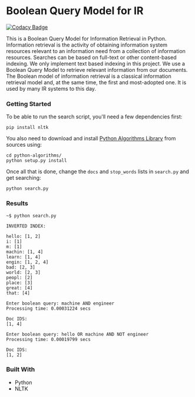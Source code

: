 # Boolean Query Model for IR
[![Codacy Badge](https://api.codacy.com/project/badge/Grade/5f50df4426554ef9802ae7c69c430f52)](https://www.codacy.com/app/pskrunner14/info-retrieval?utm_source=github.com&amp;utm_medium=referral&amp;utm_content=pskrunner14/info-retrieval&amp;utm_campaign=Badge_Grade)

This is a Boolean Query Model for Information Retrieval in Python. Information retrieval is the activity of obtaining information system resources relevant to an information need from a collection of information resources. Searches can be based on full-text or other content-based indexing. We only implement text based indexing in this project. We use a Boolean Query Model to retrieve relevant information from our documents. The Boolean model of information retrieval is a classical information retrieval model and, at the same time, the first and most-adopted one. It is used by many IR systems to this day.

### Getting Started

To be able to run the search script, you'll need a few dependencies first:
```
pip install nltk
```

You also need to download and install [Python Algorithms Library](https://github.com/laurentluce/python-algorithms) from sources using:
```
cd python-algorithms/
python setup.py install
```

Once all that is done, change the `docs` and `stop_words` lists in `search.py` and get searching:

```
python search.py
```

### Results

```
~$ python search.py

INVERTED INDEX:

hello: [1, 2]
i: [1]
m: [1]
machin: [1, 4]
learn: [1, 4]
engin: [1, 2, 4]
bad: [2, 3]
world: [2, 3]
peopl: [2]
place: [3]
great: [4]
that: [4]

Enter boolean query: machine AND engineer
Processing time: 0.00031224 secs

Doc IDS:
[1, 4]

Enter boolean query: hello OR machine AND NOT engineer
Processing time: 0.00019799 secs

Doc IDS:
[1, 2]
```

### Built With

* Python
* NLTK